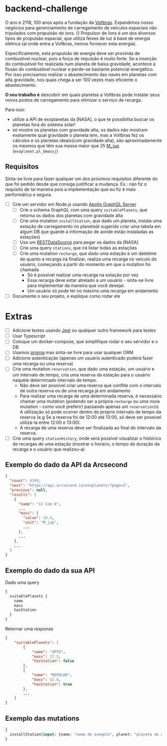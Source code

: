 # backend-challenge

O ano é 2118, 100 anos após a fundação da [Voltbras]. Expandimos nosso negócios para gerenciamento de carregamento de veículos espaciais não tripulados com propulsão de íons.
O Propulsor de Íons é um dos diversos tipos de propulsão espacial, que utiliza feixes de luz à base de energia elétrica (aí onde entra a Voltbras, iremos fornecer esta energia).

Especificamente, esta propulsão de energia deve ser provinda de combustível nuclear, pois a força de impulsão é muito forte.
Se a inserção do combustível for realizada num planeta de baixa gravidade, acontece a fissão do combustível nuclear e perde-se bastante potencial energético.
Por isso precisamos realizar o abastecimento das naves em planetas com alta gravidade, nos quais chega a ser 100 vezes mais eficiente o abastecimento.

**O seu trabalho é** descobrir em quais planetas a Voltbras pode instalar seus novos postos de carregamento para otimizar o serviço de recarga.

Para isso:

- utilize a API de exoplanetas da [NASA], o que te possibilita buscar os planetas fora do sistema solar!
- só mostre os planetas com gravidade alta, os dados não mostram exatamente qual gravidade o planeta tem, mas a Voltbras fez os cálculos e os planetas ideais(com gravidade alta), são aproximadamente os mesmos que têm sua massa maior que 25 [M_jup] (`exoplanet.pl_bmassj`)

## Requisitos

Sinta-se livre para fazer qualquer um dos próximos requisitos diferente do que foi pedido desde que consiga justificar a mudança. Ex.: não fiz o requisito de tal maneira pois a implementação que eu fiz é mais performática e segura.

- [ ] Crie um servidor em Node.js usando [Apollo GraphQL Server](https://www.apollographql.com/docs/apollo-server/)
  - [ ] Crie o schema GraphQL com uma query `suitablePlanets`, que retorna os dados dos planetas com gravidade alta
  - [ ] Crie uma mutation `installStation`, que dado um planeta, instala uma estação de carregamento no planeta(é sugerido criar uma tabela em algum DB que guarde a informação de aonde estão instaladas as estações)
  - [ ] Use um [RESTDataSource](https://www.apollographql.com/docs/apollo-server/data/data-sources/) para pegar os dados da [NASA]
  - [ ] Crie uma query `stations`, que irá listar todas as estações
  - [ ] Crie uma mutation `recharge`, que dado uma estação e um datetime de quanto a recarga irá finalizar, realiza uma recarga no veículo do usuário, começando a partir do momento em que a mutation foi chamada
    - Só é possível realizar uma recarga na estação por vez
    - Essa recarga deve estar atrelado a um usuário - sinta-se livre para implementar da maneira que você desejar.
    - Um usuário só pode ter no máximo uma recarga em andamento
- [ ] Documente o seu projeto, e explique como rodar ele

# Extras

- [ ] Adicione testes usando [Jest] ou qualquer outro framework para testes
- [ ] Usar Typescript
- [ ] Coloque um docker-compose, que simplifique rodar o seu servidor e o DB
- [ ] Usamos [prisma](prisma.io) mas sinta-se livre para usar qualquer ORM
- [ ] Adicione autenticação (apenas um usuário autenticado poderá fazer uma recarga ou uma reserva)
- [ ] Crie uma mutation `reservation`, que dado uma estação, um usuário e um intervalo de tempo, cria uma reserva da estação para o usuário naquele determinado intervalo de tempo.
  - Não deve ser possível criar uma reserva que conflite com o intervalo de outra reserva ou de uma recarga já em andamento
  - Para realizar uma recarga de uma determinada reserva, é necessário chamar uma mutation (podendo ser a própria `recharge` ou uma nova mutation - como você preferir) passando apenas um `reservationId`. A utilização só pode ocorrer dentro do próprio intervalo de tempo da reserva (e.g Se a reserva foi de 12:00 até 13:00, só deve ser possível utilizá-la entre 12:00 e 13:00).
  - A recarga de uma reserva deve ser finalizada ao final do intervalo da reserva.
- [ ] Crie uma query `stationHistory`, onde será possível visualizar o histórico de recargas de uma estação (mostrar o horário, o tempo de duração da recarga e o usuário que realizou-a)

## Exemplo do dado da API da Arcsecond

```json
{
  "count": 4399,
  "next": "https://api.arcsecond.io/exoplanets/?page=2",
  "previous": null,
  "results": [
    {
      "name": "11 Com b",
      ...
      "mass": {
        "value": 19.4,
        "unit": "M_jup",
        ...
      },
      ...
    },
    ...
  ]
}
```

## Exemplo do dado da sua API

Dado uma query

```graphql
{
  suitablePlanets {
    name
    mass
    hasStation
  }
}
```

Retornar uma response

```json
{
    "suitablePlanets": [
        {
            "name": "XPTO",
            "mass": 27.5,
            "hasStation": false
        },
        {
            "name": "REPOLHO",
            "mass": 52.0,
            "hasStation": true
        },
        ...
    ]
}
```

## Exemplo das mutations

```graphql
{
  installStation(input: {name: "nome de exemplo", planet: "planeta de exemplo" })
}
```

[jest]: https://jest-everywhere.now.sh/
[voltbras]: https://voltbras.com.br
[m_jup]: https://en.wikipedia.org/wiki/Jupiter_mass
[arcsecond]: https://api.arcsecond.io/swagger/
